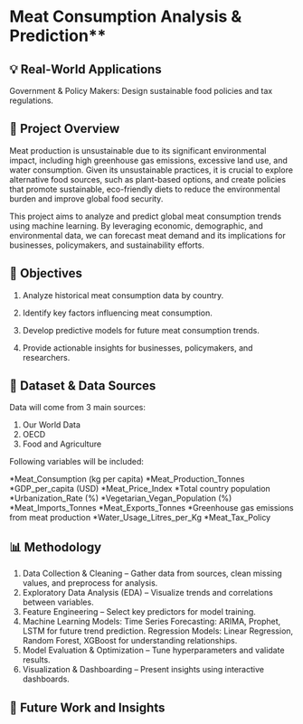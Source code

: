 # Meat Consumption Analysis & Prediction**

## 💡 Real-World Applications
Government & Policy Makers: Design sustainable food policies and tax regulations.

## 📌 Project Overview
Meat production is unsustainable due to its significant environmental impact, including high greenhouse gas emissions, excessive land use, and water consumption. Given its unsustainable practices, it is crucial to explore alternative food sources, such as plant-based options, and create policies that promote sustainable, eco-friendly diets to reduce the environmental burden and improve global food security.

This project aims to analyze and predict global meat consumption trends using machine learning. By leveraging economic, demographic, and environmental data, we can forecast meat demand and its implications for businesses, policymakers, and sustainability efforts.

## 🎯 Objectives

1. Analyze historical meat consumption data by country.

2. Identify key factors influencing meat consumption.

3. Develop predictive models for future meat consumption trends.

4. Provide actionable insights for businesses, policymakers, and researchers.

## 📂 Dataset & Data Sources

Data will come from 3 main sources:
1. Our World Data
2. OECD
3. Food and Agriculture
   
Following variables will be included:

*Meat_Consumption (kg per capita)
*Meat_Production_Tonnes
*GDP_per_capita (USD)
*Meat_Price_Index
*Total country population
*Urbanization_Rate (%)
*Vegetarian_Vegan_Population (%)
*Meat_Imports_Tonnes
*Meat_Exports_Tonnes
*Greenhouse gas emissions from meat production
*Water_Usage_Litres_per_Kg
*Meat_Tax_Policy

## 📊 Methodology

1. Data Collection & Cleaning – Gather data from sources, clean missing values, and preprocess for analysis.
2. Exploratory Data Analysis (EDA) – Visualize trends and correlations between variables.
3. Feature Engineering – Select key predictors for model training.
4. Machine Learning Models:
    Time Series Forecasting: ARIMA, Prophet, LSTM for future trend prediction.
    Regression Models: Linear Regression, Random Forest, XGBoost for understanding relationships.
7. Model Evaluation & Optimization – Tune hyperparameters and validate results.
8. Visualization & Dashboarding – Present insights using interactive dashboards.

## 🚀 Future Work and Insights
